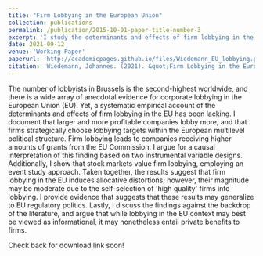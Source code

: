 ```yaml
---
title: "Firm Lobbying in the European Union"
collection: publications
permalink: /publication/2015-10-01-paper-title-number-3
excerpt: 'I study the determinants and effects of firm lobbying in the European Union, utilizing novel data sources and providing multiple approach towards causal identification.'
date: 2021-09-12
venue: 'Working Paper'
paperurl: 'http://academicpages.github.io/files/Wiedemann_EU_lobbying.pdf'
citation: 'Wiedemann, Johannes. (2021). &quot;Firm Lobbying in the European Union.&quot; <i>Working Paper</i>. 1(3).'
---
```

The number of lobbyists in Brussels is the second-highest worldwide, and there is a wide array of anecdotal evidence for corporate lobbying in the European Union (EU). Yet, a systematic empirical account of the determinants and effects of firm lobbying in the EU has been lacking. I document that larger and more profitable companies lobby more, and that firms strategically choose lobbying targets within the European multilevel political structure. Firm lobbying leads to companies receiving higher amounts of grants from the EU Commission. I argue for a causal interpretation of this finding based on two instrumental variable designs. Additionally, I show that stock markets value firm lobbying, employing an event study approach. Taken together, the results suggest that firm lobbying in the EU induces allocative distortions; however, their magnitude may be moderate due to the self-selection of 'high quality' firms into lobbying. I provide evidence that suggests that these results may generalize to EU regulatory politics. Lastly, I discuss the findings against the backdrop of the literature, and argue that while lobbying in the EU context may best be viewed as informational, it may nonetheless entail private benefits to firms.

Check back for download link soon!
